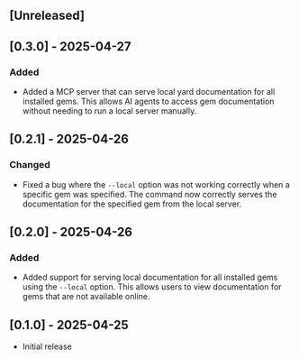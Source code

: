 ## [Unreleased]

## [0.3.0] - 2025-04-27
### Added
- Added a MCP server that can serve local yard documentation for all installed gems. This allows AI agents to access gem documentation without needing to run a local server manually.

## [0.2.1] - 2025-04-26
### Changed
- Fixed a bug where the `--local` option was not working correctly when a specific gem was specified. The command now correctly serves the documentation for the specified gem from the local server.

## [0.2.0] - 2025-04-26
### Added
- Added support for serving local documentation for all installed gems using the `--local` option. This allows users to view documentation for gems that are not available online.

## [0.1.0] - 2025-04-25

- Initial release
